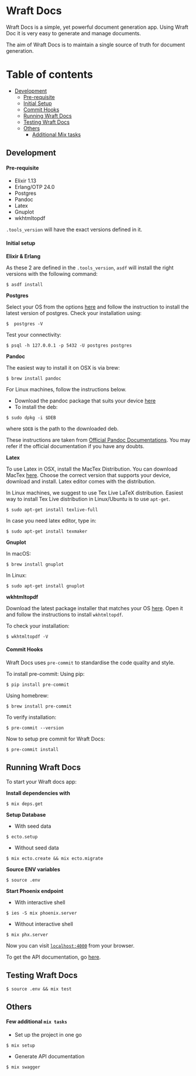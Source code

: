 # Wraft Docs

Wraft Docs is a simple, yet powerful document generation app. Using Wraft Doc it is very easy to generate and manage
documents.

The aim of Wraft Docs is to maintain a single source of truth for document generation.

# Table of contents
* [Development](#development)
  * [Pre-requisite](#pre-requisite)
  * [Initial Setup](#initial-setup)
  * [Commit Hooks](#commit-hooks)
  * [Running Wraft Docs](#running-wraft-docs)
  * [Testing Wraft Docs](#testing-wraft-docs)
  * [Others](#others)
    * [Additional Mix tasks](#few-additional-mix-tasks)

## Development
#### Pre-requisite
* Elixir 1.13
* Erlang/OTP 24.0
* Postgres
* Pandoc
* Latex
* Gnuplot
* wkhtmltopdf

`.tools_version` will have the exact versions defined in it.



#### Initial setup

**Elixir & Erlang**

As these 2 are defined in the `.tools_version`, `asdf` will install the right versions with the following command:
```shell
$ asdf install
```

**Postgres**

Select your OS from the options [here](https://www.postgresql.org/download/) and follow the instruction to
install the latest version of postgres.
Check your installation using:
```shell
$  postgres -V
```
Test your connectivity:
```shell
$ psql -h 127.0.0.1 -p 5432 -U postgres postgres
```

**Pandoc**

The easiest way to install it on OSX is via brew:

```shell
$ brew install pandoc
```

For Linux machines, follow the instructions below.

- Download the pandoc package that suits your device [here](https://github.com/jgm/pandoc/releases/tag/2.9.2.1)
- To install the deb:

```shell
$ sudo dpkg -i $DEB
```

where `$DEB` is the path to the downloaded deb.

These instructions are taken from [Official Pandoc Documentations](https://pandoc.org/installing.html).
You may refer if the official documentation if you have any doubts.

**Latex**

To use Latex in OSX, install the MacTex Distribution. You can download MacTex [here](https://www.tug.org/mactex/).
Choose the correct version that supports your device, download and install. Latex editor comes with the distribution.

In Linux machines, we suggest to use Tex Live LaTeX distribution. Easiest way to install Tex Live distribution in
Linux/Ubuntu is to use `apt-get`.

```shell
$ sudo apt-get install texlive-full
```

In case you need latex editor, type in:

```shell
$ sudo apt-get install texmaker
```

**Gnuplot**

In macOS:

```shell
$ brew install gnuplot
```

In Linux:

```shell
$ sudo apt-get install gnuplot
```

**wkhtmltopdf**

Download the latest package installer that matches your OS [here](https://wkhtmltopdf.org/downloads.html).
Open it and follow the instructions to install `wkhtmltopdf`.

To check your installation:

```shell
$ wkhtmltopdf -V
```

#### Commit Hooks
Wraft Docs uses `pre-commit` to standardise the code quality and style.

To install pre-commit:
Using pip:
```shell
$ pip install pre-commit
```
Using homebrew:
```shell
$ brew install pre-commit
```

To verify installation:

```shell
$ pre-commit --version
```

Now to setup pre commit for Wraft Docs:

```shell
$ pre-commit install
```

## Running Wraft Docs
To start your Wraft docs app:

**Install dependencies with**
```shell
$ mix deps.get
```

**Setup Database**
- With seed data

```shell
$ ecto.setup
```

- Without seed data
```shell
$ mix ecto.create && mix ecto.migrate
```

**Source ENV variables**
```shell
$ source .env
```

**Start Phoenix endpoint**
- With interactive shell
```shell
$ ies -S mix phoenix.server
```

- Without interactive shell
```shell
$ mix phx.server
```

Now you can visit [`localhost:4000`](http://localhost:4000) from your browser.

To get the API documentation, go [here](http://localhost:4000/api/swagger/index.html#/).

## Testing Wraft Docs
```shell
$ source .env && mix test
```

## Others
#### Few additional `mix tasks`
- Set up the project in one go
```shell
$ mix setup
```
- Generate API documentation
```shell
$ mix swagger
```
